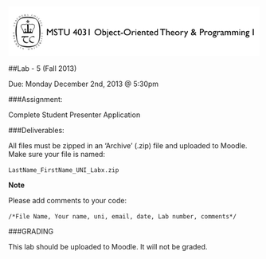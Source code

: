 ![MSTU-4031 Logo](../images/README_Header.png)

##Lab - 5 (Fall 2013)

Due: Monday December 2nd, 2013 @ 5:30pm


###Assignment:

Complete Student Presenter Application


###Deliverables: 

All files must be zipped in an ‘Archive’ (.zip) file and uploaded to Moodle. Make sure your file is named:

```LastName_FirstName_UNI_Labx.zip```

__Note__ 

Please add comments to your code: 

```/*File Name, Your name, uni, email, date, Lab number, comments*/```


###GRADING

This lab should be uploaded to Moodle. It will not be graded.







